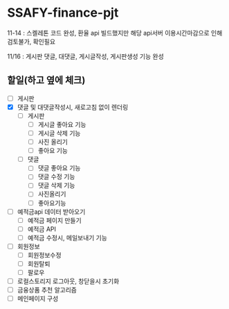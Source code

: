 # SSAFY-finance-pjt


11-14 : 스켈레톤 코드 완성, 환율 api 빌드했지만 해당 api서버 이용시간마감으로 인해 검토불가, 확인필요

11/16 : 게시판 댓글, 대댓글, 게시글작성, 게시판생성 기능 완성



## 할일(하고 옆에 체크)

- [ ] 게시판
- [X] 댓글 및 대댓글작성시, 새로고침 없이 렌더링
  - [ ] 게시판
    - [ ] 게시글 좋아요 기능
    - [ ] 게시글 삭제 기능
    - [ ] 사진 올리기
    - [ ] 좋아요 기능
  - [ ] 댓글 
    - [ ] 댓글 좋아요 기능
    - [ ] 댓글 수정 기능
    - [ ] 댓글 삭제 기능
    - [ ] 사진올리기
    - [ ] 좋아요기능
- [ ] 예적금api 데이터 받아오기
  - [ ] 예적금 페이지 만들기
  - [ ] 예적금 API
  - [ ] 예적금 수정시, 메일보내기 기능
- [ ] 회원정보
  - [ ] 회원정보수정
  - [ ] 회원탈퇴
  - [ ] 팔로우
- [ ] 로컬스토리지 로그아웃, 창닫을시 초기화
- [ ] 금융상품 추천 알고리즘
- [ ] 메인페이지 구성
